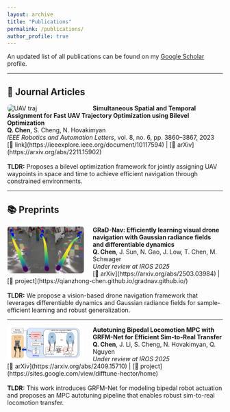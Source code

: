 ```yaml
---
layout: archive
title: "Publications"
permalink: /publications/
author_profile: true
---
```


An updated list of all publications can be found on my [Google Scholar](https://scholar.google.com/) profile.

---

## 📝 Journal Articles

<div class="publication">
  <img src="RAL_1.gif" alt="UAV traj" width="180" style="float:left; margin-right:20px; border-radius:8px;">
  <strong>Simultaneous Spatial and Temporal Assignment for Fast UAV Trajectory Optimization using Bilevel Optimization</strong>  
  <br><strong>Q. Chen</strong>, S. Cheng, N. Hovakimyan  
  <br><em>IEEE Robotics and Automation Letters</em>, vol. 8, no. 6, pp. 3860–3867, 2023  
  <br>[📄 link](https://ieeexplore.ieee.org/document/10117594) | [📝 arXiv](https://arxiv.org/abs/2211.15902)
  <br><br><strong>TLDR:</strong> Proposes a bilevel optimization framework for jointly assigning UAV waypoints in space and time to achieve efficient navigation through constrained environments.
</div>

---

## 📚 Preprints

<div class="publication">
  <img src="gradnav.png" alt="GRaD-Nav" width="180" style="float:left; margin-right:20px; border-radius:8px;">
  <strong>GRaD-Nav: Efficiently learning visual drone navigation with Gaussian radiance fields and differentiable dynamics</strong>  
  <br><strong>Q. Chen</strong>, J. Sun, N. Gao, J. Low, T. Chen, M. Schwager  
  <br><em>Under review at IROS 2025</em>  
  <br>[📝 arXiv](https://arxiv.org/abs/2503.03984) | [🔗 project](https://qianzhong-chen.github.io/gradnav.github.io/)
  <br><br><strong>TLDR:</strong> We propose a vision-based drone navigation framework that leverages differentiable dynamics and Gaussian radiance fields for sample-efficient learning and robust generalization.
</div>

---

<div class="publication">
  <img src="difftune.png" alt="Difftune" width="180" style="float:left; margin-right:20px; border-radius:8px;">
  <strong>Autotuning Bipedal Locomotion MPC with GRFM-Net for Efficient Sim-to-Real Transfer</strong>  
  <br><strong>Q. Chen</strong>, J. Li, S. Cheng, N. Hovakimyan, Q. Nguyen  
  <br><em>Under review at IROS 2025</em>  
  <br>[📝 arXiv](https://arxiv.org/abs/2409.15710) | [🔗 project](https://sites.google.com/view/difftune-hector/home)
  <br><br><strong>TLDR:</strong> This work introduces GRFM-Net for modeling bipedal robot actuation and proposes an MPC autotuning pipeline that enables robust sim-to-real locomotion transfer.
</div>
